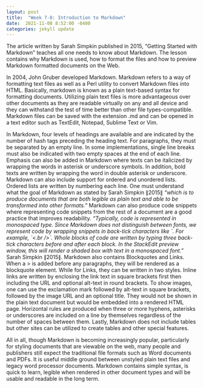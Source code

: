 ```yaml
---
layout: post
title:  "Week 7-8: Introduction to Markdown"
date:  2021-11-08 8:52:00 -0400
categories: jekyll update
---
```


<style>
div{
  text-align: justify;
  text-justify: inter-word;
}
</style>

<p>The article written by Sarah Simpkin published in 2015, “Getting Started with Markdown” teaches all one needs to know about Markdown. The lesson contains why Markdown is used, how to format the files and how to preview Markdown formatted documents on the Web.</p>

<p>In 2004, John Gruber developed Markdown. Markdown refers to a way of formatting text files as well as a Perl utility to convert Markdown files into HTML. Basically, markdown is known as a plain text-based syntax for formatting documents.  Utilizing plain text files is more advantageous over other documents as they are readable virtually on any and all device and they can withstand the test of time better than other file types-compatible. Markdown files can be saved with the extension .md and can be opened in a text editor such as TextEdit, Notepad, Sublime Text or Vim.</p>

<p>In Markdown, four levels of headings are available and are indicated by the number of hash tags preceding the heading text. For paragraphs, they must be separated by an empty line. In some implementations, single line breaks must also be indicated with two empty spaces at the end of each line. Emphasis can also be added in Markdown where texts can be italicized by wrapping the words in asterisk or underscore symbols. In addition, bold texts are written by wrapping the word in double asterisk or underscore. Markdown can also include support for ordered and unordered lists. Ordered lists are written by numbering each line. One must understand what the goal of Markdown as stated by Sarah Simpkin &par;2015&par; <i>“which is to produce documents that are both legible as plain text and able to be transformed into other formats.”</i> Markdown can also produce code snippets where representing code snippets from the rest of a document are a good practice that improves readability. <i>“Typically, code is represented in monospaced type. Since Markdown does not distinguish between fonts, we represent code by wrapping snippets in back-tick characters like `. For example, `<.br />`. Whole blocks of code are written by typing three back-tick characters before and after each block. In the StackEdit preview window, this will render a shaded box with text in a monospaced font.”</i> Sarah Simpkin &par;2015&par;. Markdown also contains Blockquotes and Links. When a > is added before any paragraphs, they will be rendered as a blockquote element. While for Links, they can be written in two styles. Inline links are written by enclosing the link text in square brackets first then including the URL and optional alt-text in round brackets. To show images, one can use the exclamation mark followed by alt-text in square brackets, followed by the image URL and an optional title. They would not be shown in the plain text document but would be embedded into a rendered HTML page. Horizontal rules are produced when three or more hyphens, asterisks or underscores are included on a line by themselves regardless of the number of spaces between them. Lastly, Markdown does not include tables but other sites can be utilized to create tables and other special features.</p>

<p>All in all, though Markdown is becoming increasingly popular, particularly for styling documents that are viewable on the web, many people and publishers still expect the traditional file formats such as Word documents and PDFs. It is useful middle ground between unstyled plain text files and legacy word processor documents. Markdown contains simple syntax, is quick to learn, legible when rendered in other document types and will be usable and readable in the long term.</p>